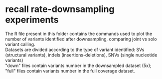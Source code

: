 # recall rate-downsampling experiments

The R file present in this folder contains the commands used to plot the number of variants identified after downsampling, comparing joint vs solo variant calling. <br />
Datasets are divided according to the type of variant identified: SVs (structural variants), indels (insertions-deletions), SNVs (single nucleotide variants)  <br />
"down" files contain variants number in the downsampled dataset (5x); "full" files contain variants number in the full coverage dataset.